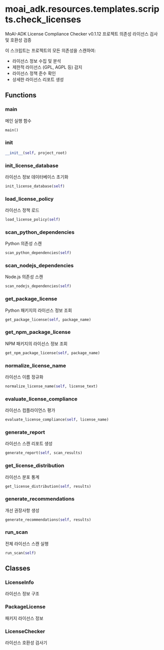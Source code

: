 # moai_adk.resources.templates.scripts.check_licenses

MoAI-ADK License Compliance Checker v0.1.12
프로젝트 의존성 라이선스 검사 및 호환성 검증

이 스크립트는 프로젝트의 모든 의존성을 스캔하여:
- 라이선스 정보 수집 및 분석
- 제한적 라이선스 (GPL, AGPL 등) 감지
- 라이선스 정책 준수 확인
- 상세한 라이선스 리포트 생성

## Functions

### main

메인 실행 함수

```python
main()
```

### __init__

```python
__init__(self, project_root)
```

### init_license_database

라이선스 정보 데이터베이스 초기화

```python
init_license_database(self)
```

### load_license_policy

라이선스 정책 로드

```python
load_license_policy(self)
```

### scan_python_dependencies

Python 의존성 스캔

```python
scan_python_dependencies(self)
```

### scan_nodejs_dependencies

Node.js 의존성 스캔

```python
scan_nodejs_dependencies(self)
```

### get_package_license

Python 패키지의 라이선스 정보 조회

```python
get_package_license(self, package_name)
```

### get_npm_package_license

NPM 패키지의 라이선스 정보 조회

```python
get_npm_package_license(self, package_name)
```

### normalize_license_name

라이선스 이름 정규화

```python
normalize_license_name(self, license_text)
```

### evaluate_license_compliance

라이선스 컴플라이언스 평가

```python
evaluate_license_compliance(self, license_name)
```

### generate_report

라이선스 스캔 리포트 생성

```python
generate_report(self, scan_results)
```

### get_license_distribution

라이선스 분포 통계

```python
get_license_distribution(self, results)
```

### generate_recommendations

개선 권장사항 생성

```python
generate_recommendations(self, results)
```

### run_scan

전체 라이선스 스캔 실행

```python
run_scan(self)
```

## Classes

### LicenseInfo

라이선스 정보 구조

### PackageLicense

패키지 라이선스 정보

### LicenseChecker

라이선스 호환성 검사기
